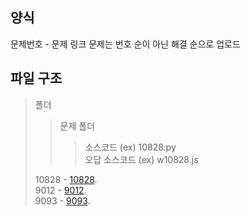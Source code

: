 ## 양식
문제번호 - 문제 링크
문제는 번호 순이 아닌 해결 순으로 업로드
## 파일 구조
>폴더
>   >문제 폴더
>   >   >소스코드 (ex) 10828.py  
>   >   >오답 소스코드 (ex) w10828.js  
>
> 10828 - [10828](https://www.acmicpc.net/problem/10828).  
> 9012 - [9012](https://www.acmicpc.net/problem/9012).  
> 9093 - [9093](https://www.acmicpc.net/problem/9093).  
>
